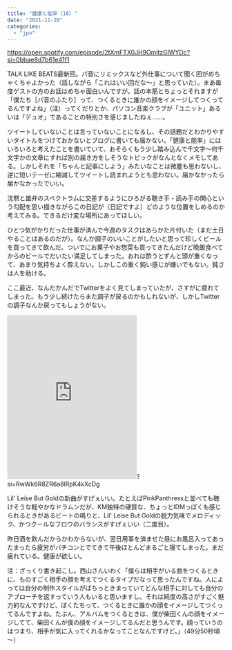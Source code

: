 ```yaml
---
title: "健康と能率（18）"
date: "2021-11-20"
categories: 
  - "jpn"
---
```


https://open.spotify.com/episode/2tXmFTX0JH9OmitzGlWYDc?si=0bbae8d7b61e41f1

TALK LIKE BEATS最新回。パ音にリミックスなど外仕事について聞く回がめちゃくちゃよかった（話しながら「これはいい回だな～」と思っていた）。まあ毎度ゲストの方のお話はめちゃ面白いんですが。話の本筋とちょっとそれますが「僕たち［パ音のふたり］って、つくるときに誰かの顔をイメージしてつくってるんですよね」（注）ってくだりとか、パソコン音楽クラブが「ユニット」あるいは「デュオ」であることの特別さを感じましたねぇ……。

ツイートしていないことは言っていないことになるし、その話題だとわかりやすいタイトルをつけておかないとブログに書いても届かない。「健康と能率」にはいろいろと考えたことを書いていて、おそらくもう少し踏み込んで千文字～何千文字かの文章にすれば別の届き方をしそうなトピックがなんとなくメモしてある。しかしそれを「ちゃんと記事にしよう」みたいなことは微塵も思わないし、逆に短いテーゼに縮減してツイートし読まれようとも思わない。届かなかったら届かなかったでいい。

沈黙と雄弁のスペクトラムに交差するようにひろがる聴き手・読み手の関心という勾配を思い描きながらこの日記が（日記ですよ）どのような位置をしめるのか考えてみる。できるだけ変な場所にあってほしい。

ひとつ気がかりだった仕事が済んで今週のタスクはあらかた片付いた（まだ土日やることはあるのだが）。なんか調子のいいことがしたいと思って珍しくビールを買ってきて飲んだ。ついでにお菓子やお惣菜も買ってきたんだけど晩飯食べてからのビールでだいたい満足してしまった。おれは酔うとずんと頭が重くなって、あまり気持ちよく酔えない。しかしこの重く鈍い感じが嫌いでもない。鈍さは人を助ける。

ここ最近、なんだかんだでTwitterをよく見てしまっていたが、さすがに疲れてしまった。もう少し続けたらまた調子が戻るのかもしれないが、しかしTwitterの調子なんか戻ってもしょうがない。

<iframe src="https://open.spotify.com/embed/album/1zot8Tn58SAnM3uH50tckN" width="300" height="380" frameborder="0" allowtransparency="true" allow="encrypted-media"></iframe>?si=RwWk6R8ZR6a8lRpK4kXcDg

Lil' Leise But Goldの新曲がすげぇいい。たとえばPinkPanthressと並べても聴けそうな軽やかなドラムンだが、KM独特の硬質な、ちょっとIDMっぽくも感じられるときがあるビートの鳴りと、Lil' Leise But Goldの脱力気味でメロディック、かつクールなフロウのバランスがすげぇいい（二度目）。

昨日酒を飲んだからかわからないが、翌日用事を済ませた昼にお風呂入ってあったまったら疲労がバチコンとでてきて午後ほとんどまるごと寝てしまった。まだ疲れている。健康が欲しい。

注：ざっくり書き起こし。西山さんいわく「僕らは相手がいる曲をつくるときに、ものすごく相手の顔を考えてつくるタイプだなって思ったんですね。人によっては自分の制作スタイルがばちっときまっていてどんな相手に対しても自分のアプローチを返すっていう人もいると思いますし。それは純度の高さがすごく魅力的なんですけど、ぼくたちって、つくるときに誰かの顔をイメージしてつくってるんですよね。たぶん、アルバムをつくるときは、僕が柴田くんの顔をイメージしてて、柴田くんが僕の顔をイメージしてるんだと思うんです。顔っていうのはつまり、相手が気に入ってくれるかなってことなんですけど。」（49分50秒頃～）
